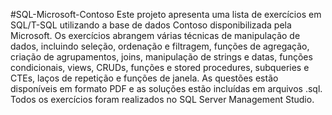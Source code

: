 #SQL-Microsoft-Contoso
Este projeto apresenta uma lista de exercícios em SQL/T-SQL utilizando a base de dados Contoso disponibilizada pela Microsoft. Os exercícios abrangem várias técnicas de manipulação de dados, incluindo seleção, ordenação e filtragem, funções de agregação, criação de agrupamentos, joins, manipulação de strings e datas, funções condicionais, views, CRUDs, funções e stored procedures, subqueries e CTEs, laços de repetição e funções de janela. As questões estão disponíveis em formato PDF e as soluções estão incluídas em arquivos .sql. Todos os exercícios foram realizados no SQL Server Management Studio.
